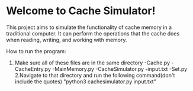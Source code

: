 # Welcome to Cache Simulator!

This project aims to simulate the functionality of cache memory in a traditional computer. It can perform the operations that the cache does when reading, writing, and working with memory.

How to run the program:
1. Make sure all of these files are in the same directory
  -Cache.py
  -CacheEntry.py
  -MainMemory.py
  -CacheSimulator.py
  -input.txt
  -Set.py
2.Navigate to that directory and run the following command(don't include the quotes)
  "python3 cachesimulator.py input.txt"
